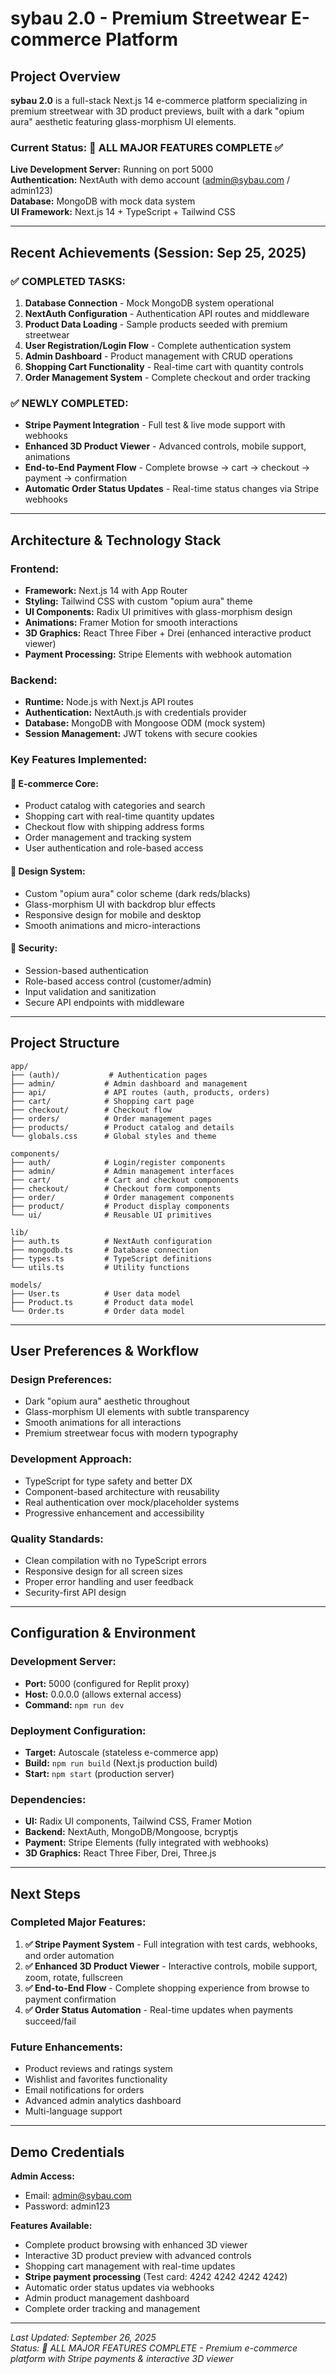 # sybau 2.0 - Premium Streetwear E-commerce Platform

## Project Overview

**sybau 2.0** is a full-stack Next.js 14 e-commerce platform specializing in premium streetwear with 3D product previews, built with a dark "opium aura" aesthetic featuring glass-morphism UI elements.

### Current Status: **🎉 ALL MAJOR FEATURES COMPLETE** ✅

**Live Development Server:** Running on port 5000  
**Authentication:** NextAuth with demo account (admin@sybau.com / admin123)  
**Database:** MongoDB with mock data system  
**UI Framework:** Next.js 14 + TypeScript + Tailwind CSS  

---

## Recent Achievements (Session: Sep 25, 2025)

### ✅ **COMPLETED TASKS:**

1. **Database Connection** - Mock MongoDB system operational
2. **NextAuth Configuration** - Authentication API routes and middleware  
3. **Product Data Loading** - Sample products seeded with premium streetwear
4. **User Registration/Login Flow** - Complete authentication system
5. **Admin Dashboard** - Product management with CRUD operations
6. **Shopping Cart Functionality** - Real-time cart with quantity controls
7. **Order Management System** - Complete checkout and order tracking

### ✅ **NEWLY COMPLETED:**
- **Stripe Payment Integration** - Full test & live mode support with webhooks
- **Enhanced 3D Product Viewer** - Advanced controls, mobile support, animations
- **End-to-End Payment Flow** - Complete browse → cart → checkout → payment → confirmation
- **Automatic Order Status Updates** - Real-time status changes via Stripe webhooks

---

## Architecture & Technology Stack

### **Frontend:**
- **Framework:** Next.js 14 with App Router
- **Styling:** Tailwind CSS with custom "opium aura" theme
- **UI Components:** Radix UI primitives with glass-morphism design
- **Animations:** Framer Motion for smooth interactions
- **3D Graphics:** React Three Fiber + Drei (enhanced interactive product viewer)
- **Payment Processing:** Stripe Elements with webhook automation

### **Backend:**
- **Runtime:** Node.js with Next.js API routes
- **Authentication:** NextAuth.js with credentials provider
- **Database:** MongoDB with Mongoose ODM (mock system)
- **Session Management:** JWT tokens with secure cookies

### **Key Features Implemented:**

#### 🛒 **E-commerce Core:**
- Product catalog with categories and search
- Shopping cart with real-time quantity updates
- Checkout flow with shipping address forms
- Order management and tracking system
- User authentication and role-based access

#### 🎨 **Design System:**
- Custom "opium aura" color scheme (dark reds/blacks)
- Glass-morphism UI with backdrop blur effects
- Responsive design for mobile and desktop
- Smooth animations and micro-interactions

#### 🔐 **Security:**
- Session-based authentication
- Role-based access control (customer/admin)
- Input validation and sanitization
- Secure API endpoints with middleware

---

## Project Structure

```
app/
├── (auth)/           # Authentication pages
├── admin/           # Admin dashboard and management
├── api/             # API routes (auth, products, orders)
├── cart/            # Shopping cart page
├── checkout/        # Checkout flow
├── orders/          # Order management pages  
├── products/        # Product catalog and details
└── globals.css      # Global styles and theme

components/
├── auth/            # Login/register components
├── admin/           # Admin management interfaces
├── cart/            # Cart and checkout components
├── checkout/        # Checkout form components
├── order/           # Order management components
├── product/         # Product display components
└── ui/              # Reusable UI primitives

lib/
├── auth.ts          # NextAuth configuration
├── mongodb.ts       # Database connection
├── types.ts         # TypeScript definitions
└── utils.ts         # Utility functions

models/
├── User.ts          # User data model
├── Product.ts       # Product data model
└── Order.ts         # Order data model
```

---

## User Preferences & Workflow

### **Design Preferences:**
- Dark "opium aura" aesthetic throughout
- Glass-morphism UI elements with subtle transparency
- Smooth animations for all interactions
- Premium streetwear focus with modern typography

### **Development Approach:**
- TypeScript for type safety and better DX
- Component-based architecture with reusability
- Real authentication over mock/placeholder systems
- Progressive enhancement and accessibility

### **Quality Standards:**
- Clean compilation with no TypeScript errors
- Responsive design for all screen sizes
- Proper error handling and user feedback
- Security-first API design

---

## Configuration & Environment

### **Development Server:**
- **Port:** 5000 (configured for Replit proxy)
- **Host:** 0.0.0.0 (allows external access)
- **Command:** `npm run dev`

### **Deployment Configuration:**
- **Target:** Autoscale (stateless e-commerce app)
- **Build:** `npm run build` (Next.js production build)
- **Start:** `npm start` (production server)

### **Dependencies:**
- **UI:** Radix UI components, Tailwind CSS, Framer Motion
- **Backend:** NextAuth, MongoDB/Mongoose, bcryptjs
- **Payment:** Stripe Elements (fully integrated with webhooks)
- **3D Graphics:** React Three Fiber, Drei, Three.js

---

## Next Steps

### **Completed Major Features:**

1. **✅ Stripe Payment System** - Full integration with test cards, webhooks, and order automation
2. **✅ Enhanced 3D Product Viewer** - Interactive controls, mobile support, zoom, rotate, fullscreen
3. **✅ End-to-End Flow** - Complete shopping experience from browse to payment confirmation
4. **✅ Order Status Automation** - Real-time updates when payments succeed/fail

### **Future Enhancements:**
- Product reviews and ratings system
- Wishlist and favorites functionality
- Email notifications for orders
- Advanced admin analytics dashboard
- Multi-language support

---

## Demo Credentials

**Admin Access:**
- Email: admin@sybau.com
- Password: admin123

**Features Available:**
- Complete product browsing with enhanced 3D viewer
- Interactive 3D product preview with advanced controls
- Shopping cart management with real-time updates
- **Stripe payment processing** (Test card: 4242 4242 4242 4242)
- Automatic order status updates via webhooks
- Admin product management dashboard
- Complete order tracking and management

---

*Last Updated: September 26, 2025*  
*Status: 🎉 ALL MAJOR FEATURES COMPLETE - Premium e-commerce platform with Stripe payments & interactive 3D viewer*